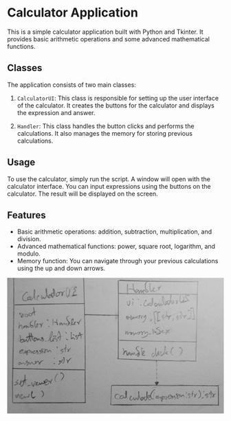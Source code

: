 # Calculator Application

This is a simple calculator application built with Python and Tkinter. It provides basic arithmetic operations and some advanced mathematical functions.

## Classes

The application consists of two main classes:

1. `CalculatorUI`: This class is responsible for setting up the user interface of the calculator. It creates the buttons for the calculator and displays the expression and answer.

2. `Handler`: This class handles the button clicks and performs the calculations. It also manages the memory for storing previous calculations.

## Usage

To use the calculator, simply run the script. A window will open with the calculator interface. You can input expressions using the buttons on the calculator. The result will be displayed on the screen.

## Features

- Basic arithmetic operations: addition, subtraction, multiplication, and division.
- Advanced mathematical functions: power, square root, logarithm, and modulo.
- Memory function: You can navigate through your previous calculations using the up and down arrows.

![img.png](img.png)